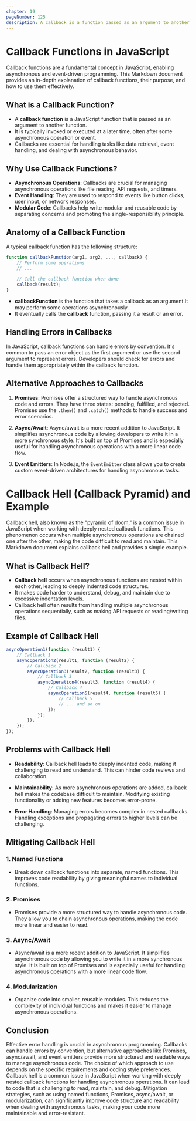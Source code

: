 ```yaml
---
chapter: 19
pageNumber: 125
description: A callback is a function passed as an argument to another function, executed at a later time, often used for asynchronous operations.Callback hell, also known as the "pyramid of doom," occurs when nested callbacks result in unreadable and unmaintainable code.
---
```


# Callback Functions in JavaScript

Callback functions are a fundamental concept in JavaScript, enabling asynchronous and event-driven programming. This Markdown document provides an in-depth explanation of callback functions, their purpose, and how to use them effectively.

## What is a Callback Function?

- A **callback function** is a JavaScript function that is passed as an argument to another function.
- It is typically invoked or executed at a later time, often after some asynchronous operation or event.
- Callbacks are essential for handling tasks like data retrieval, event handling, and dealing with asynchronous behavior.

## Why Use Callback Functions?

- **Asynchronous Operations**: Callbacks are crucial for managing asynchronous operations like file reading, API requests, and timers.
- **Event Handling**: They are used to respond to events like button clicks, user input, or network responses.
- **Modular Code**: Callbacks help write modular and reusable code by separating concerns and promoting the single-responsibility principle.

## Anatomy of a Callback Function

A typical callback function has the following structure:

```javascript
function callbackFunction(arg1, arg2, ..., callback) {
    // Perform some operations
    // ...
    
    // Call the callback function when done
    callback(result);
}
```
- **callbackFunction** is the function that takes a callback as an argument.It may perform some operations asynchronously.
- It eventually calls the **callback** function, passing it a result or an error.

## Handling Errors in Callbacks

In JavaScript, callback functions can handle errors by convention. It's common to pass an error object as the first argument or use the second argument to represent errors. Developers should check for errors and handle them appropriately within the callback function.

## Alternative Approaches to Callbacks

1. **Promises**: Promises offer a structured way to handle asynchronous code and errors. They have three states: pending, fulfilled, and rejected. Promises use the `.then()` and `.catch()` methods to handle success and error scenarios.

2. **Async/Await**: Async/await is a more recent addition to JavaScript. It simplifies asynchronous code by allowing developers to write it in a more synchronous style. It's built on top of Promises and is especially useful for handling asynchronous operations with a more linear code flow.

3. **Event Emitters**: In Node.js, the `EventEmitter` class allows you to create custom event-driven architectures for handling asynchronous tasks.

# Callback Hell (Callback Pyramid) and Example

Callback hell, also known as the "pyramid of doom," is a common issue in JavaScript when working with deeply nested callback functions. This phenomenon occurs when multiple asynchronous operations are chained one after the other, making the code difficult to read and maintain. This Markdown document explains callback hell and provides a simple example.

## What is Callback Hell?

- **Callback hell** occurs when asynchronous functions are nested within each other, leading to deeply indented code structures.
- It makes code harder to understand, debug, and maintain due to excessive indentation levels.
- Callback hell often results from handling multiple asynchronous operations sequentially, such as making API requests or reading/writing files.

## Example of Callback Hell

```javascript
asyncOperation1(function (result1) {
    // Callback 1
    asyncOperation2(result1, function (result2) {
        // Callback 2
        asyncOperation3(result2, function (result3) {
            // Callback 3
            asyncOperation4(result3, function (result4) {
                // Callback 4
                asyncOperation5(result4, function (result5) {
                    // Callback 5
                    // ... and so on
                });
            });
        });
    });
});
```
## Problems with Callback Hell

- **Readability**: Callback hell leads to deeply indented code, making it challenging to read and understand. This can hinder code reviews and collaboration.

- **Maintainability**: As more asynchronous operations are added, callback hell makes the codebase difficult to maintain. Modifying existing functionality or adding new features becomes error-prone.

- **Error Handling**: Managing errors becomes complex in nested callbacks. Handling exceptions and propagating errors to higher levels can be challenging.

## Mitigating Callback Hell

### 1. Named Functions

- Break down callback functions into separate, named functions. This improves code readability by giving meaningful names to individual functions.

### 2. Promises

- Promises provide a more structured way to handle asynchronous code. They allow you to chain asynchronous operations, making the code more linear and easier to read.

### 3. Async/Await

- Async/await is a more recent addition to JavaScript. It simplifies asynchronous code by allowing you to write it in a more synchronous style. It is built on top of Promises and is especially useful for handling asynchronous operations with a more linear code flow.

### 4. Modularization

- Organize code into smaller, reusable modules. This reduces the complexity of individual functions and makes it easier to manage asynchronous operations.

## Conclusion

Effective error handling is crucial in asynchronous programming. Callbacks can handle errors by convention, but alternative approaches like Promises, async/await, and event emitters provide more structured and readable ways to manage asynchronous code. The choice of which approach to use depends on the specific requirements and coding style preferences.
Callback hell is a common issue in JavaScript when working with deeply nested callback functions for handling asynchronous operations. It can lead to code that is challenging to read, maintain, and debug. Mitigation strategies, such as using named functions, Promises, async/await, or modularization, can significantly improve code structure and readability when dealing with asynchronous tasks, making your code more maintainable and error-resistant.


